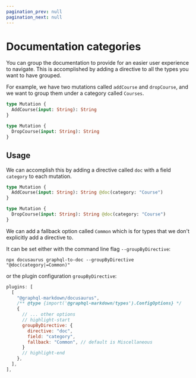```yaml
---
pagination_prev: null
pagination_next: null
---
```


# Documentation categories

You can group the documentation to provide for an easier user experience to navigate. This is accomplished by adding a directive to all the types you want to have grouped.

For example, we have two mutations called `addCourse` and `dropCourse`, and we want to group them under a category called `Courses`.

```graphql
type Mutation {
  AddCourse(input: String): String
}

type Mutation {
  DropCourse(input: String): String
}
```

## Usage

We can accomplish this by adding a directive called `doc` with a field `category` to each mutation.

```graphql
type Mutation {
  AddCourse(input: String): String @doc(category: "Course")
}

type Mutation {
  DropCourse(input: String): String @doc(category: "Course")
}
```

We can add a fallback option called `Common` which is for types that we don't explicitly add a directive to.

It can be set either with the command line flag `--groupByDirective`:

```shell
npx docusaurus graphql-to-doc --groupByDirective "@doc(category|=Common)"
```

or the plugin configuration `groupByDirective`:

```js title="docusaurus.config.js"
plugins: [
  [
    "@graphql-markdown/docusaurus",
    /** @type {import('@graphql-markdown/types').ConfigOptions} */
    {
      // ... other options
      // highlight-start
      groupByDirective: {
        directive: "doc",
        field: "category",
        fallback: "Common", // default is Miscellaneous
      }
      // highlight-end
    },
  ],
],
```
